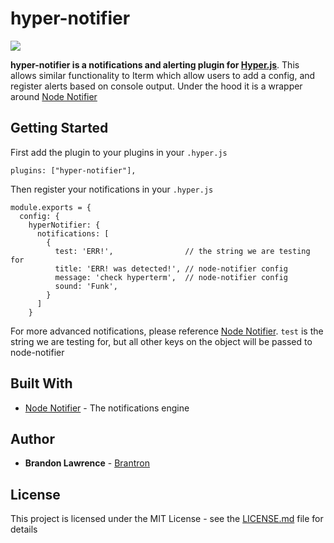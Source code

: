 # hyper-notifier
![](https://cl.ly/660846eb0602/Screen%252520Recording%2525202019-09-29%252520at%25252006.07%252520PM.gif)

**hyper-notifier is a notifications and alerting plugin for [Hyper.js](https://hyper.is/)**. This allows similar functionality to Iterm which allow users to add a config, and register alerts based on console output. Under the hood it is a wrapper around [Node Notifier](https://github.com/mikaelbr/node-notifier)

## Getting Started

First add the plugin to your plugins in your `.hyper.js`

```
plugins: ["hyper-notifier"],
```
Then register your notifications in your `.hyper.js`

```
module.exports = {
  config: {
    hyperNotifier: {
      notifications: [
        {
          test: 'ERR!',                // the string we are testing for
          title: 'ERR! was detected!', // node-notifier config
          message: 'check hyperterm',  // node-notifier config
          sound: 'Funk',
        }
      ]
    }
```

For more advanced notifications, please reference [Node Notifier](https://github.com/mikaelbr/node-notifier). `test` is the string we are testing for, but all other keys on the object will be passed to node-notifier

## Built With

* [Node Notifier](https://github.com/mikaelbr/node-notifier) - The notifications engine

## Author

* **Brandon Lawrence** - [Brantron](https://github.com/Brantron)

<!-- See also the list of [contributors](https://github.com/your/project/contributors) who participated in this project. -->

## License

This project is licensed under the MIT License - see the [LICENSE.md](LICENSE.md) file for details
